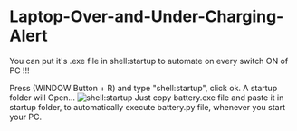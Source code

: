 # Laptop-Over-and-Under-Charging-Alert
You can put it's .exe file in shell:startup to automate on every switch ON of PC !!!

Press (WINDOW Button + R) and type "shell:startup", click ok.
A startup folder will Open...
![shell:startup](https://www.digitalcitizen.life/sites/default/files/gdrive/run_window/run_window_0.jpg)
Just copy battery.exe file and paste it in startup folder, to automatically execute
battery.py file, whenever you start your PC.
